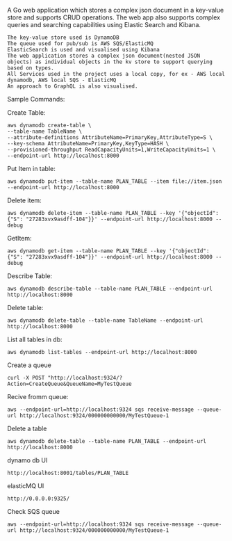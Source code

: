 A Go web application which stores a complex json document in a key-value store and supports CRUD operations. The web app also supports complex queries and searching capabilities using Elastic Search and Kibana. 

    The key-value store used is DynamoDB
    The queue used for pub/sub is AWS SQS/ElasticMQ
    ElasticSearch is used and visualised using Kibana
    The web application stores a complex json document(nested JSON objects) as individual objects in the kv store to support querying based on types.
    All Services used in the project uses a local copy, for ex - AWS local dynamodb, AWS local SQS - ElasticMQ
    An approach to GraphQL is also visualised.
Sample Commands:

Create Table:
   
    aws dynamodb create-table \
    --table-name TableName \
    --attribute-definitions AttributeName=PrimaryKey,AttributeType=S \
    --key-schema AttributeName=PrimaryKey,KeyType=HASH \
    --provisioned-throughput ReadCapacityUnits=1,WriteCapacityUnits=1 \
    --endpoint-url http://localhost:8000


Put Item in table:

    aws dynamodb put-item --table-name PLAN_TABLE --item file://item.json --endpoint-url http://localhost:8000


Delete item:

    aws dynamodb delete-item --table-name PLAN_TABLE --key '{"objectId": {"S": "27283xvx9asdff-104"}}' --endpoint-url http://localhost:8000 --debug

GetItem:

    aws dynamodb get-item --table-name PLAN_TABLE --key '{"objectId": {"S": "27283xvx9asdff-104"}}' --endpoint-url http://localhost:8000 --debug

Describe Table:

    aws dynamodb describe-table --table-name PLAN_TABLE --endpoint-url http://localhost:8000

Delete table:

    aws dynamodb delete-table --table-name TableName --endpoint-url http://localhost:8000


List all tables in db:

    aws dynamodb list-tables --endpoint-url http://localhost:8000

Create a queue

    curl -X POST "http://localhost:9324/?Action=CreateQueue&QueueName=MyTestQueue

Recive fromm queue:

    aws --endpoint-url=http://localhost:9324 sqs receive-message --queue-url http://localhost:9324/000000000000/MyTestQueue-1

Delete a table

    aws dynamodb delete-table --table-name PLAN_TABLE --endpoint-url http://localhost:8000

dynamo db UI

    http://localhost:8001/tables/PLAN_TABLE

elasticMQ UI

    http://0.0.0.0:9325/

Check SQS queue

    aws --endpoint-url=http://localhost:9324 sqs receive-message --queue-url http://localhost:9324/000000000000/MyTestQueue-1
